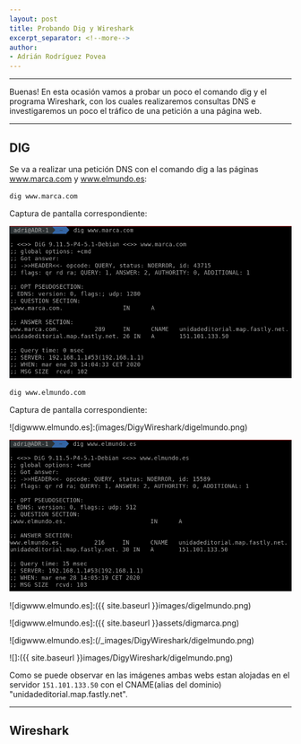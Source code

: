 ```yaml
---
layout: post
title: Probando Dig y Wireshark
excerpt_separator: <!--more-->
author:
- Adrián Rodríguez Povea
---
```


***

Buenas! En esta ocasión vamos a probar un poco el comando dig y el programa Wireshark, con los cuales realizaremos consultas DNS e investigaremos un poco el tráfico de una petición a una página web.

***

<!--more-->

## DIG    
Se va a realizar una petición DNS con el comando dig a las páginas www.marca.com y www.elmundo.es:

```bash
dig www.marca.com
```
Captura de pantalla correspondiente:    

![digwww.marca.com](assets/digmarca.png)    

```bash
dig www.elmundo.com
```
Captura de pantalla correspondiente:    

![digwww.elmundo.es]:(images/DigyWireshark/digelmundo.png)   

![ddigwww.elmundo.es](/assets/DigyWireshark/digelmundo.png)    

![digwww.elmundo.es]:({{ site.baseurl }}images/digelmundo.png)    

![digwww.elmundo.es]:({{ site.baseurl }}assets/digmarca.png)    

![digwww.elmundo.es]:(/_images/DigyWireshark/digelmundo.png)    

![]:({{ site.baseurl }}images/DigyWireshark/digelmundo.png)      




Como se puede observar en las imágenes ambas webs estan alojadas en el servidor `151.101.133.50` con el CNAME(alias del dominio) "unidadeditorial.map.fastly.net".    

***

## Wireshark




